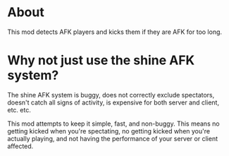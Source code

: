 # About

This mod detects AFK players and kicks them if they are AFK for too long.

# Why not just use the shine AFK system?

The shine AFK system is buggy, does not correctly exclude spectators,
doesn't catch all signs of activity, is expensive for both server and client,
etc. etc.

This mod attempts to keep it simple, fast, and non-buggy.
This means no getting kicked when you're spectating, no getting kicked when you're
actually playing, and not having the performance of your server or client affected.
